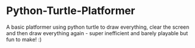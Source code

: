 # Python-Turtle-Platformer

A basic platformer using python turtle to draw everything, clear the screen and then draw everything again - super inefficient and barely playable but fun to make! :)
